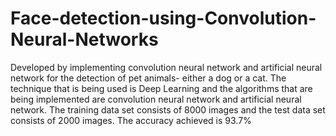 # Face-detection-using-Convolution-Neural-Networks
 Developed by implementing convolution neural network and artificial neural network for the detection of pet animals- either a dog or a cat. The technique that is being used is Deep Learning and the algorithms that are being implemented are convolution neural network and artificial neural network. The training data set consists of 8000 images and the test data set consists of 2000 images. The accuracy achieved is 93.7%
